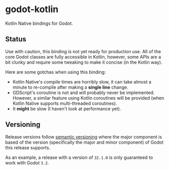 # godot-kotlin
Kotlin Native bindings for Godot.

## Status
Use with caution, this binding is not yet ready for production use. All of the core Godot classes are fully accessible in Kotlin, however, some APIs are a bit clunky and require some tweaking to make it concise (in the Kotlin way). 

Here are some gotchas when using this binding:
- Kotlin Native's compile times are horribly slow, it can take almost a minute to re-compile after making a **single line** change.
- GDScript's coroutine is not and will probably never be implemented. However, a similar feature using Kotlin coroutines will be provided (when Kotlin Native supports multi-threaded coroutines).
- It **might** be slow (I haven't look at performance yet). 

## Versioning
Release versions follow [semantic versioning](https://semver.org/) where the major component is based of the version (specifically the major and minor component) of Godot this release supports.

As an example, a release with a version of `32.1.0` is only guaranteed to work with Godot `3.2`.
